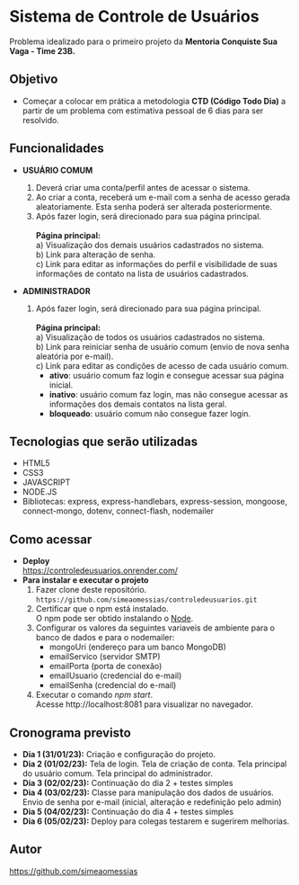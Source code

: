 # Sistema de Controle de Usuários

Problema idealizado para o primeiro projeto da **Mentoria Conquiste Sua Vaga - Time 23B.**

## Objetivo
- Começar a colocar em prática a metodologia **CTD (Código Todo Dia)** a partir de um problema com estimativa pessoal de 6 dias para ser resolvido.

## Funcionalidades
- **USUÁRIO COMUM**<br>
  1. Deverá criar uma conta/perfil antes de acessar o sistema. <br>
  2. Ao criar a conta, receberá um e-mail com a senha de acesso gerada aleatoriamente. Esta senha poderá ser alterada posteriormente. <br>
  3. Após fazer login, será direcionado para sua página principal. <br><br>
     **Página principal:**<br>
     a) Visualização dos demais usuários cadastrados no sistema.<br>
     b) Link para alteração de senha.<br>
     c) Link para editar as informações do perfil e visibilidade de suas informações de contato na lista de usuários cadastrados.<br>

- **ADMINISTRADOR**<br>
  1. Após fazer login, será direcionado para sua página principal. <br><br>
     **Página principal:**<br>
     a) Visualização de todos os usuários cadastrados no sistema.<br>
     b) Link para reiniciar senha de usuário comum (envio de nova senha aleatória por e-mail).<br>
     c) Link para editar as condições de acesso de cada usuário comum.<br>
        - **ativo**: usuário comum faz login e consegue acessar sua página inicial.<br>
        - **inativo**: usuário comum faz login, mas não consegue acessar as informações dos demais contatos na lista geral.<br>
        - **bloqueado**: usuário comum não consegue fazer login.<br>
  
## Tecnologias que serão utilizadas
- HTML5
- CSS3
- JAVASCRIPT
- NODE.JS
- Bibliotecas: express, express-handlebars, express-session, mongoose, connect-mongo, dotenv, connect-flash, nodemailer

## Como acessar
- **Deploy** <br>
  https://controledeusuarios.onrender.com/
- **Para instalar e executar o projeto** <br>
  1. Fazer clone deste repositório. <br>
     `https://github.com/simeaomessias/controledeusuarios.git`
  2. Certificar que o npm está instalado. <br>
     O npm pode ser obtido instalando o [Node](https://nodejs.org/en/).
  3. Configurar os valores da seguintes variaveis de ambiente para o banco de dados e para o nodemailer:<br>
     - mongoUri (endereço para um banco MongoDB)<br>
     - emailServico (servidor SMTP)<br>
     - emailPorta (porta de conexão)<br>
     - emailUsuario (credencial do e-mail)<br>
     - emailSenha (credencial do e-mail)<br>
  4. Executar o comando *npm start*. <br>
     Acesse http://localhost:8081 para visualizar no navegador.

## Cronograma previsto
- **Dia 1 (31/01/23):** Criação e configuração do projeto. <br>
- **Dia 2 (01/02/23):** Tela de login. Tela de criação de conta. Tela principal do usuário comum. Tela principal do administrador.<br>
- **Dia 3 (02/02/23):** Continuação do dia 2 + testes simples
- **Dia 4 (03/02/23):** Classe para manipulação dos dados de usuários. Envio de senha por e-mail (inicial, alteração e redefinição pelo admin)  
- **Dia 5 (04/02/23):** Continuação do dia 4 + testes simples
- **Dia 6 (05/02/23):** Deploy para colegas testarem e sugerirem melhorias.

## Autor
https://github.com/simeaomessias

